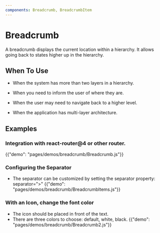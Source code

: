 ```yaml
---
components: Breadcrumb, BreadcrumbItem
---
```


# Breadcrumb

A breadcrumb displays the current location within a hierarchy. It allows going back to states higher up in the hierarchy.

## When To Use
* When the system has more than two layers in a hierarchy.

* When you need to inform the user of where they are.

* When the user may need to navigate back to a higher level.

* When the application has multi-layer architecture.


## Examples

### Integration with react-router@4 or other router.
{{"demo": "pages/demos/breadcrumb/Breadcrumb.js"}}

### Configuring the Separator
* The separator can be customized by setting the separator property: separator=">"
{{"demo": "pages/demos/breadcrumb/BreadcrumbItems.js"}}

### With an Icon, change the font color
* The icon should be placed in front of the text.
* There are three colors to choose: default, white, black.
{{"demo": "pages/demos/breadcrumb/Breadcrumb2.js"}}